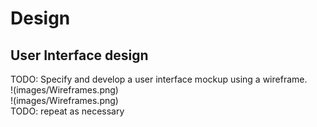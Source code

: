 # Design

## User Interface design
TODO: Specify and develop a user interface mockup using a wireframe. <br>
!(images/Wireframes.png)
<br>
!(images/Wireframes.png) <br>
TODO: repeat as necessary
